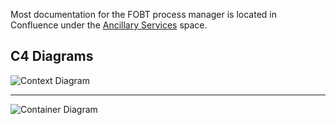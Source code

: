 Most documentation for the FOBT process manager is located in Confluence under the [Ancillary Services](https://cvs-hcd.atlassian.net/wiki/spaces/AncillarySvcs/pages/51218007/FOBT+Process+Manager) space.

## C4 Diagrams
![Context Diagram](diagrams/out/ContextDiagram.png)
 
---

![Container Diagram](diagrams/out/ContainerDiagram.png)
